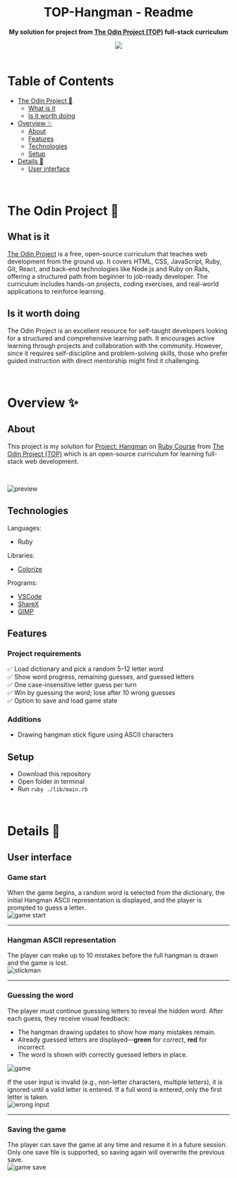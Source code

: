 <h1 align="center">TOP-Hangman - Readme</h1>
<p align="center">
  <strong>
    My solution for project from <a href="https://www.theodinproject.com" target="_blank">The Odin Project (TOP)</a> full-stack curriculum
  </strong>
</p>
<div align="center">
  <a href="https://www.theodinproject.com">
    <img src="_for_readme/banner.png">
  </a>
</div>

<br>

# Table of Contents
* [The Odin Project :thinking:](#the-odin-project-thinking)
  * [What is it](#what-is-it)
  * [Is it worth doing](#is-it-worth-doing)
* [Overview :sparkles:](#overview-sparkles)
  * [About](#about)
  * [Features](#features)
  * [Technologies](#technologies)
  * [Setup](#setup)
* [Details :scroll:](#details-scroll)
  * [User interface](#user-interface)

<br>

# The Odin Project :thinking:

## What is it  
[The Odin Project](https://www.theodinproject.com) is a free, open-source curriculum that teaches web development from the ground up. It covers HTML, CSS, JavaScript, Ruby, Git, React, and back-end technologies like Node.js and Ruby on Rails, offering a structured path from beginner to job-ready developer. The curriculum includes hands-on projects, coding exercises, and real-world applications to reinforce learning.

## Is it worth doing  
The Odin Project is an excellent resource for self-taught developers looking for a structured and comprehensive learning path. It encourages active learning through projects and collaboration with the community. However, since it requires self-discipline and problem-solving skills, those who prefer guided instruction with direct mentorship might find it challenging.

<br>

# Overview :sparkles:

## About
This project is my solution for [Project: Hangman](https://www.theodinproject.com/lessons/ruby-hangman) on [Ruby Course](https://www.theodinproject.com/paths/full-stack-ruby-on-rails/courses/ruby) from [The Odin Project (TOP)](https://www.theodinproject.com) which is an open-source curriculum for learning full-stack web development.

<br>

![preview](/_for_readme/preview.png)

## Technologies
Languages:
- Ruby

Libraries:
- [Colorize](https://rubygems.org/gems/colorize/versions/1.1.0)

Programs:
- [VSCode](https://code.visualstudio.com)
- [ShareX](https://getsharex.com)
- [GIMP](https://www.gimp.org)

## Features
### Project requirements
✅ Load dictionary and pick a random 5–12 letter word  
✅ Show word progress, remaining guesses, and guessed letters  
✅ One case-insensitive letter guess per turn  
✅ Win by guessing the word; lose after 10 wrong guesses  
✅ Option to save and load game state  

### Additions
- Drawing hangman stick figure using ASCII characters

## Setup
- Download this repository
- Open folder in terminal
- Run `ruby ./lib/main.rb`

<br>

# Details :scroll:

## User interface

### Game start  
When the game begins, a random word is selected from the dictionary, the initial Hangman ASCII representation is displayed, and the player is prompted to guess a letter.  
![game start](/_for_readme/UI/game_start.png)

---

### Hangman ASCII representation  
The player can make up to 10 mistakes before the full hangman is drawn and the game is lost.  
![stickman](/_for_readme/UI/stickman.png)

---

### Guessing the word  
The player must continue guessing letters to reveal the hidden word. After each guess, they receive visual feedback:  
- The hangman drawing updates to show how many mistakes remain.  
- Already guessed letters are displayed—**green** for correct, **red** for incorrect.  
- The word is shown with correctly guessed letters in place.  

![game](/_for_readme/UI/game.png)

If the user input is invalid (e.g., non-letter characters, multiple letters), it is ignored until a valid letter is entered. If a full word is entered, only the first letter is taken.  
![wrong input](/_for_readme/UI/wrong_input.png)

---

### Saving the game  
The player can save the game at any time and resume it in a future session. Only one save file is supported, so saving again will overwrite the previous save.  
![game save](/_for_readme/UI/game_save.png)


